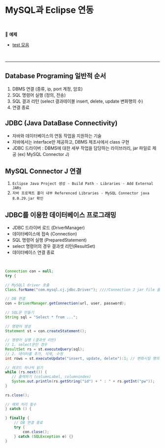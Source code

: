 # MySQL과 Eclipse 연동
<br>

:milky_way: **예제**
- [test 모음](./test/) 

<br>

---
## Database Programing 일반적 순서
1. DBMS 연결 (종류, ip, port 계정, 암호)
2. SQL 명령어 실행 (정의, 전송)
3. SQL 결과 리턴 (select 결과테이블 insert, delete, update 변화행의 수)
4. 연결 종료


## JDBC (Java DataBase Connectivity)
- 자바와 데이터베이스의 연동 작업을 지원하는 기술
- 자바에서는 interface만 제공하고, DBMS 제조사에서 class 구현
- JDBC 드라이버 : DBMS에 대한 세부 작업을 담당하는 라이브러리, jar 파일로 제공 (ex) MySQL Connector J)

## MySQL Connector J 연결
1. `Eclipse Java Project 생성 - Build Path - Libraries - Add External JARs`
2. `자바 프로젝트 폴더 내부 Referenced Libraries - MySQL Connector java 8.0.29.jar 확인`

## JDBC를 이용한 데이터베이스 프로그래밍
- JDBC 드라이버 로드 (DriverManager)
- 데이터베이스에 접속 (Connection)
- SQL 명령어 실행 (PreparedStatement)
- select 명령어의 경우 결과셋 리턴(ResultSet)
- 데이터베이스 연결 종료

<br>

```java
Connection con = null;
try {
  
// MySQLl driver 호출    
Class.forName("com.mysql.cj.jdbc.Driver"); ////Connection J jar file 클래스 이름
    
// DB 연결
con = DriverManager.getConnection(url, user, password); 
   
// SQL문 만들기
String sql = "Select * from ...";
    
// 명령어 생성
Statement st = con.createStatement(); 
    
// 명령어 실행 (결과셋 리턴)
// 1. select문인 경우
ResultSet rs = st.executeQuery(sql);
// 2. 데이터를 추가, 삭제, 수정
int rows = st.executeUpdate("insert, update, delete"):1; // 변화시킬 행의 개수
 
// 레코드 하나씩 읽기    
while (rs.next()) {
   // 출력하기 (columnLabel, columnindex)
   System.out.println(rs.getString("id") + " : " + rs.getInt("pw"));  
}
    
rs.close();    
    
// 예외 처리 필수
} catch () {
    
} finally {
    // DB 연결 종료
    try {
        con.close();
    } catch (SQLException e) {}
}
```


